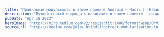 ```yaml
---
title: "Правильная модульность в вашем проекте Android — Часть 2 (Навигация)"
description: "Лучший способ подхода к навигации в вашем проекте — создать абстрактную структуру, которая не зависит от конкретной реализации, такой как FragmentManager, Cicerone, NavComponent и т. д. Одной из распространенных проблем при планировании навигации является возможность круговых зависимостей, поскольку функциональные модули могут иметь требования к навигации друг с другом."
pubDate: "Apr 18 2023"
heroImage: "https://miro.medium.com/v2/resize:fit:1400/format:webp/0*Mik6P523UFE4_IyM.jpg"
sourceUrl: "https://medium.com/@alex.hrindii/correct-modularization-in-your-android-project-part-2-navigation-f2b991f7296a"
---
```

